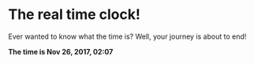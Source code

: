 # The real time clock!

Ever wanted to know what the time is? Well, your journey is about to end!

**The time is Nov 26, 2017, 02:07**